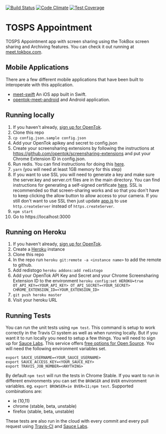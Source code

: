 [![Build Status](https://travis-ci.org/aullman/opentok-meet.svg?branch=master)](https://travis-ci.org/aullman/opentok-meet)
[![Code Climate](https://codeclimate.com/github/aullman/opentok-meet/badges/gpa.svg)](https://codeclimate.com/github/aullman/opentok-meet)
[![Test Coverage](https://codeclimate.com/github/aullman/opentok-meet/badges/coverage.svg)](https://codeclimate.com/github/aullman/opentok-meet)

TOSPS Appointment
===============

TOSPS Appointment app with screen sharing using the TokBox screen sharing and Archiving features. You can check it out running at [meet.tokbox.com](https://meet.tokbox.com).

## Mobile Applications

There are a few different mobile applications that have been built to interoperate with this application. 

* [meet-swift](https://github.com/robjperez/meet-swift) An iOS app built in Swift.
* [opentok-meet-android](https://github.com/opentok/opentok-meet-android) and Android application.

## Running locally

1. If you haven't already, [sign up for OpenTok](https://tokbox.com/signup).
1. Clone this repo
2. `cp config.json.sample config.json`
3. Add your OpenTok apikey and secret to config.json
4. Create your screensharing extensions by following the instructions at https://github.com/opentok/screensharing-extensions and put your Chrome Extension ID in config.json.
4. Run redis. You can find instructions for doing this [here](https://redis.io/topics/quickstart).
5. `yarn` (you will need at least 1GB memory for this step)
6. If you want to use SSL you will need to generate a key and make sure the server.key and server.crt files are in the main directory. You can find instructions for generating a self-signed certificate [here](https://devcenter.heroku.com/articles/ssl-certificate-self). SSL is recommended so that screen-sharing works and so that you don't have to keep clicking the allow button to allow access to your camera. If you still don't want to use SSL then just update [app.js](app.js) to use `http.createServer` instead of `https.createServer`.
7. `npm start`
8. Go to https://localhost:3000

## Running on Heroku

1. If you haven't already, [sign up for OpenTok](https://tokbox.com/signup).
1. Create a [Heroku](heroku.com) instance
2. Clone this repo
3. In the repo run `heroku git:remote -a <instance name>` to add the remote to github.
4. Add redistogo `heroku addons:add redistogo`
5. Add your OpenTok API Key and Secret and your Chrome Screensharing Extension ID to the environment `heroku config:set HEROKU=true OT_API_KEY=<YOUR_API_KEY> OT_API_SECRET=<YOUR_SECRET> CHROME_EXTENSION_ID=<YOUR_EXTENSION_ID>`
6. `git push heroku master`
7. Visit your heroku URL

## Running Tests

You can run the unit tests using `npm test`. This command is setup to work correctly in the Travis CI system as well as when running locally. But if you want it to run locally you need to setup a few things. You will need to sign up for [Sauce Labs](https://saucelabs.com/). This service offers [free options for Open Source](https://saucelabs.com/open-source). You will need the following environment variables set.

```
export SAUCE_USERNAME=<YOUR_SAUCE_USERNAME>
export SAUCE_ACCESS_KEY=<YOUR_SAUCE_KEY>
export TRAVIS_JOB_NUMBER=<ANYTHING>
```

By default `npm test` will run the tests in Chrome Stable. If you want to run in different environments you can set the `BROWSER` and `BVER` environment variables. eg. `export BROWSER=ie BVER=11;npm test`. Supported combinations are:

* ie (10,11)
* chrome (stable, beta, unstable)
* firefox (stable, beta, unstable)

These tests are also run in the cloud with every commit and every pull request using [Travis-CI](travis-ci.org) and [Sauce Labs](https://saucelabs.com/).
